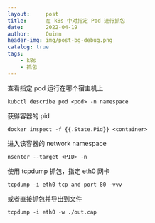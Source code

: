```yaml
---
layout:     post
title:      在 k8s 中对指定 Pod 进行抓包
date:       2022-04-19
author:     Quinn
header-img: img/post-bg-debug.png
catalog: true
tags:
    - k8s
    - 抓包
---
```




查看指定 pod 运行在哪个宿主机上

```shell
kubctl describe pod <pod> -n namespace
```

获得容器的 pid

```shell
docker inspect -f {{.State.Pid}} <container>
```

进入该容器的 network namespace

```shell
nsenter --target <PID> -n
```

使用 tcpdump 抓包，指定 eth0 网卡

```shell
tcpdump -i eth0 tcp and port 80 -vvv
```

或者直接抓包并导出到文件

```shell
tcpdump -i eth0 -w ./out.cap
```

